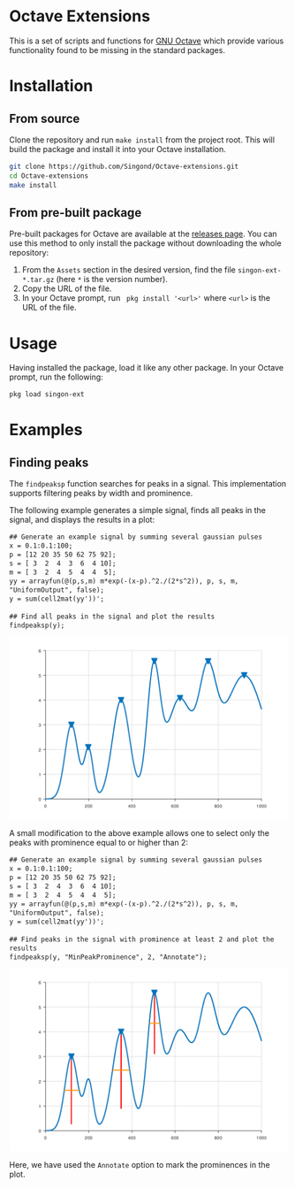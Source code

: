 Octave Extensions
=================

This is a set of scripts and functions for
[GNU Octave](https://www.gnu.org/software/octave/) which provide various
functionality found to be missing in the standard packages.

Installation
============

From source
--------------------

Clone the repository and run `make install` from the project root.
This will build the package and install it into your Octave installation.

```sh
git clone https://github.com/Singond/Octave-extensions.git
cd Octave-extensions
make install
```

From pre-built package
-------------------------------

Pre-built packages for Octave are available at the
[releases page](https://github.com/Singond/Octave-extensions/releases).
You can use this method to only install the package without downloading
the whole repository:

1. From the `Assets` section in the desired version, find the file
   `singon-ext-*.tar.gz` (here `*` is the version number).
2. Copy the URL of the file.
3. In your Octave prompt, run ` pkg install '<url>'` where `<url>`
   is the URL of the file.

Usage
=====

Having installed the package, load it like any other package.
In your Octave prompt, run the following:

```sh
pkg load singon-ext
```

Examples
========

Finding peaks
-------------
The `findpeaksp` function searches for peaks in a signal. This implementation
supports filtering peaks by width and prominence.

The following example generates a simple signal, finds all peaks in the signal,
and displays the results in a plot:

```
## Generate an example signal by summing several gaussian pulses
x = 0.1:0.1:100;
p = [12 20 35 50 62 75 92];
s = [ 3  2  4  3  6  4 10];
m = [ 3  2  4  5  4  4  5];
yy = arrayfun(@(p,s,m) m*exp(-(x-p).^2./(2*s^2)), p, s, m, "UniformOutput", false);
y = sum(cell2mat(yy'))';

## Find all peaks in the signal and plot the results
findpeaksp(y);
```

![Plot of a signal with peaks](doc/findpeaksp-basic.png)

A small modification to the above example allows one to select only the peaks
with prominence equal to or higher than 2:

```
## Generate an example signal by summing several gaussian pulses
x = 0.1:0.1:100;
p = [12 20 35 50 62 75 92];
s = [ 3  2  4  3  6  4 10];
m = [ 3  2  4  5  4  4  5];
yy = arrayfun(@(p,s,m) m*exp(-(x-p).^2./(2*s^2)), p, s, m, "UniformOutput", false);
y = sum(cell2mat(yy'))';

## Find peaks in the signal with prominence at least 2 and plot the results
findpeaksp(y, "MinPeakProminence", 2, "Annotate");
```

![Plot of a signal with peaks selected by prominence](doc/findpeaksp-prominence.png)

Here, we have used the `Annotate` option to mark the prominences in the plot.
